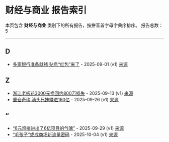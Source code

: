 # 财经与商业 报告索引

本页包含 **财经与商业** 类别下的所有报告，按拼音首字母字典序排序。
报告总数：5

---

## D

- [多家银行准备就绪 贴息“红包”来了](duo-jia-yin-xing-zhun-bei-jiu-xu-tie-xi-hong-bao-lai-liao-2025-09-01--v1.md) - 2025-09-01 (v1) [来源](https://www.baidu.com/s?wd=%E5%A4%9A%E5%AE%B6%E9%93%B6%E8%A1%8C%E5%87%86%E5%A4%87%E5%B0%B1%E7%BB%AA+%E8%B4%B4%E6%81%AF%E2%80%9C%E7%BA%A2%E5%8C%85%E2%80%9D%E6%9D%A5%E4%BA%86&sa=fyb_news&rsv_dl=fyb_news)

## Z

- [浙江老板花3000元挽回约800万损失](zhe-jiang-lao-ban-hua-3000yuan-wan-hui-yue-800mo-sun-shi-2025-09-13--v1.md) - 2025-09-13 (v1) [来源]([https://www.baidu.com/s?wd=%E6%B5%99%E6%B1%9F%E8%80%81%E6%9D%BF%E8%8A%B13000%E5%85%83%E6%8C%BD%E5%9B%9E%E7%BA%A6800%E4%B8%87%E6%8D%9F%E5%A4%B1&sa=fyb_news&rsv_dl=fyb_news](https://www.baidu.com/s?wd=%E6%B5%99%E6%B1%9F%E8%80%81%E6%9D%BF%E8%8A%B13000%E5%85%83%E6%8C%BD%E5%9B%9E%E7%BA%A6800%E4%B8%87%E6%8D%9F%E5%A4%B1&sa=fyb_news&rsv_dl=fyb_news))
- [重仓奇瑞 汕头兄妹赚进160亿](zhong-cang-qi-rui-shan-tou-xiong-mei-zhuan-jin-160yi-2025-09-26--v1.md) - 2025-09-26 (v1) [来源](https://www.baidu.com/s?wd=%E9%87%8D%E4%BB%93%E5%A5%87%E7%91%9E+%E6%B1%B1%E5%A4%B4%E5%85%84%E5%A6%B9%E8%B5%9A%E8%BF%9B160%E4%BA%BF&sa=fyb_news&rsv_dl=fyb_news)

## “

- [“6元鸡排讲出了6亿项目的气魄”](6yuan-ji-pai-jiang-chu-liao-6yi-xiang-mu-de-qi-po-2025-09-29--v1.md) - 2025-09-29 (v1) [来源](https://www.baidu.com/s?wd=%E2%80%9C6%E5%85%83%E9%B8%A1%E6%8E%92%E8%AE%B2%E5%87%BA%E4%BA%866%E4%BA%BF%E9%A1%B9%E7%9B%AE%E7%9A%84%E6%B0%94%E9%AD%84%E2%80%9D&sa=fyb_news&rsv_dl=fyb_news)
- [“毛孩子”或成商场新流量密码](mao-hai-zi-huo-cheng-shang-chang-xin-liu-liang-mi-ma-2025-10-04--v1.md) - 2025-10-04 (v1) [来源](https://www.baidu.com/s?wd=%E2%80%9C%E6%AF%9B%E5%AD%A9%E5%AD%90%E2%80%9D%E6%88%96%E6%88%90%E5%95%86%E5%9C%BA%E6%96%B0%E6%B5%81%E9%87%8F%E5%AF%86%E7%A0%81&sa=fyb_news&rsv_dl=fyb_news)
